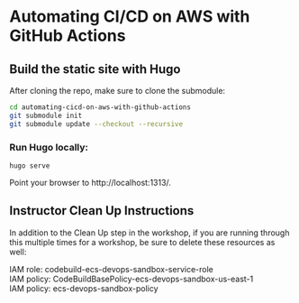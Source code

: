 # Automating CI/CD on AWS with GitHub Actions

## Build the static site with Hugo

After cloning the repo, make sure to clone the submodule:

```sh
cd automating-cicd-on-aws-with-github-actions
git submodule init
git submodule update --checkout --recursive
```

### Run Hugo locally:

`hugo serve`

Point your browser to http://localhost:1313/.

## Instructor Clean Up Instructions

In addition to the Clean Up step in the workshop, if you are running through this multiple times for a workshop, be sure to delete these resources as well:

IAM role: codebuild-ecs-devops-sandbox-service-role  
IAM policy: CodeBuildBasePolicy-ecs-devops-sandbox-us-east-1  
IAM policy: ecs-devops-sandbox-policy  
